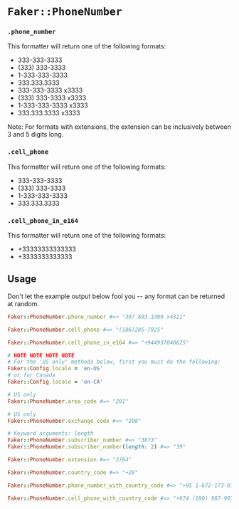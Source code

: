 # `Faker::PhoneNumber`

### `.phone_number`

This formatter will return one of the following formats:

  * 333-333-3333
  * (333) 333-3333
  * 1-333-333-3333
  * 333.333.3333
  * 333-333-3333 x3333
  * (333) 333-3333 x3333
  * 1-333-333-3333 x3333
  * 333.333.3333 x3333

Note: For formats with extensions, the extension can be inclusively between 3 and 5 digits long.

### `.cell_phone`

This formatter will return one of the following formats:

  * 333-333-3333
  * (333) 333-3333
  * 1-333-333-3333
  * 333.333.3333

### `.cell_phone_in_e164`

This formatter will return one of the following formats:

  * +33333333333333
  * +3333333333333

## Usage

Don't let the example output below fool you -- any format can be returned at random.

```ruby
Faker::PhoneNumber.phone_number #=> "397.693.1309 x4321"

Faker::PhoneNumber.cell_phone #=> "(186)285-7925"

Faker::PhoneNumber.cell_phone_in_e164 #=> "+944937040625"

# NOTE NOTE NOTE NOTE
# For the 'US only' methods below, first you must do the following:
Faker::Config.locale = 'en-US'
# or for Canada
Faker::Config.locale = 'en-CA'

# US only
Faker::PhoneNumber.area_code #=> "201"

# US only
Faker::PhoneNumber.exchange_code #=> "208"

# Keyword arguments: length
Faker::PhoneNumber.subscriber_number #=> "3873"
Faker::PhoneNumber.subscriber_number(length: 2) #=> "39"

Faker::PhoneNumber.extension #=> "3764"

Faker::PhoneNumber.country_code #=> "+20"

Faker::PhoneNumber.phone_number_with_country_code #=> "+95 1-672-173-8153"

Faker::PhoneNumber.cell_phone_with_country_code #=> "+974 (190) 987-9034"
```
